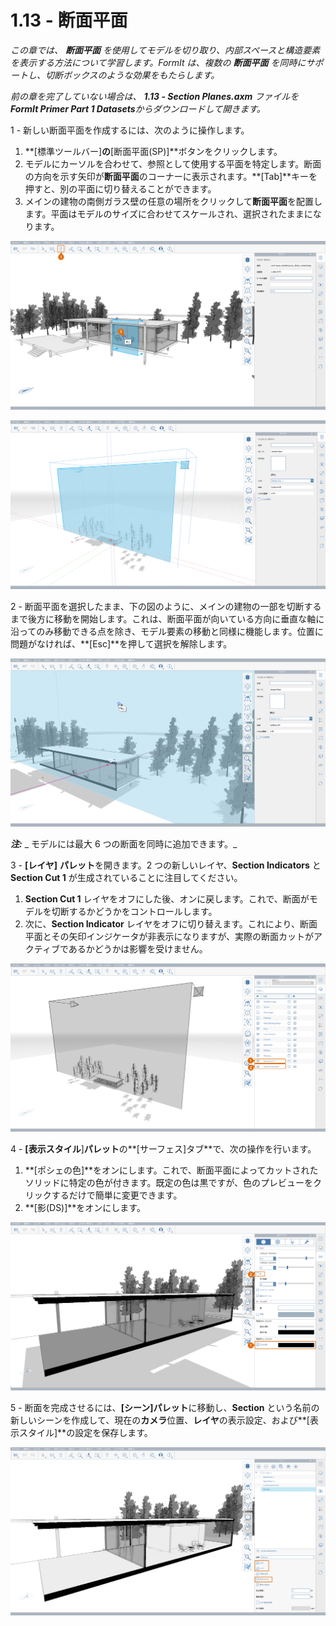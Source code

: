 # 1.13 - 断面平面

_この章では、_ _**断面平面**_ _を使用してモデルを切り取り、内部スペースと構造要素を表示する方法について学習します。FormIt は、複数の_ _**断面平面**_ _を同時にサポートし、切断ボックスのような効果をもたらします。_

_前の章を完了していない場合は、_ _**1.13 - Section Planes.axm**_ _ファイルを_ _**FormIt Primer Part 1 Datasets**からダウンロードして開きます。_

1 - 新しい断面平面を作成するには、次のように操作します。

1. **[標準ツールバー]**の**[断面平面\(SP\)]**ボタンをクリックします。
2. モデルにカーソルを合わせて、参照として使用する平面を特定します。断面の方向を示す矢印が**断面平面**のコーナーに表示されます。**[Tab]**キーを押すと、別の平面に切り替えることができます。
3. メインの建物の南側ガラス壁の任意の場所をクリックして**断面平面**を配置します。平面はモデルのサイズに合わせてスケールされ、選択されたままになります。

![Section plane preview when hovering over the glass wall.](../../.gitbook/assets/0%20%286%29.png)

![Scaled section plane after being placed.](../../.gitbook/assets/1%20%2819%29.png)

2 - 断面平面を選択したまま、下の図のように、メインの建物の一部を切断するまで後方に移動を開始します。これは、断面平面が向いている方向に垂直な軸に沿ってのみ移動できる点を除き、モデル要素の移動と同様に機能します。位置に問題がなければ、**[Esc]**を押して選択を解除します。

![](../../.gitbook/assets/2%20%2811%29.png)

_**注:**_ _ モデルには最大 6 つの断面を同時に追加できます。_

3 - **[レイヤ]** **パレット**を開きます。2 つの新しいレイヤ、**Section Indicators** と **Section Cut 1** が生成されていることに注目してください。

1. **Section Cut 1** レイヤをオフにした後、オンに戻します。これで、断面がモデルを切断するかどうかをコントロールします。
2. 次に、**Section Indicator** レイヤをオフに切り替えます。これにより、断面平面とその矢印インジケータが非表示になりますが、実際の断面カットがアクティブであるかどうかは影響を受けません。

![](../../.gitbook/assets/3%20%286%29.png)

4 - **[表示スタイル**]**パレット**の**[サーフェス]タブ**で、次の操作を行います。

1. **[ポシェの色]**をオンにします。これで、断面平面によってカットされたソリッドに特定の色が付きます。既定の色は黒ですが、色のプレビューをクリックするだけで簡単に変更できます。
2. **[影\(DS\)]**をオンにします。

![](../../.gitbook/assets/poche.png)

5 - 断面を完成させるには、**[シーン]パレット**に移動し、**Section** という名前の新しいシーンを作成して、現在の**カメラ**位置、**レイヤ**の表示設定、および**[表示スタイル]**の設定を保存します。

![](../../.gitbook/assets/5%20%287%29.png)

